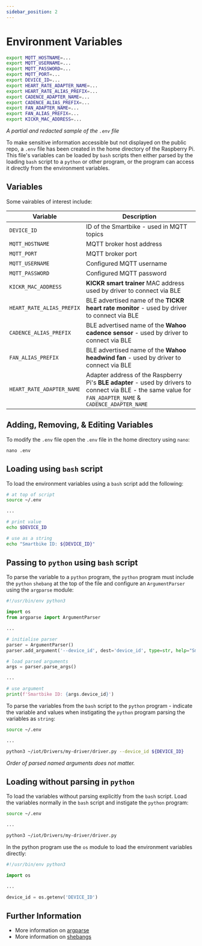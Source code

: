 ```yaml
---
sidebar_position: 2
---
```


# Environment Variables

```bash
export MQTT_HOSTNAME=...
export MQTT_USERNAME=...
export MQTT_PASSWORD=...
export MQTT_PORT=...
export DEVICE_ID=...
export HEART_RATE_ADAPTER_NAME=...
export HEART_RATE_ALIAS_PREFIX=...
export CADENCE_ADAPTER_NAME=...
export CADENCE_ALIAS_PREFIX=...
export FAN_ADAPTER_NAME=...
export FAN_ALIAS_PREFIX=...
export KICKR_MAC_ADDRESS=...
```

*A partial and redacted sample of the `.env` file*

To make sensitive information accessible but not displayed on the public repo, a `.env` file has been created in the home directory of the Raspberry Pi. This file's variables can be loaded by `bash` scripts then either parsed by the loading `bash` script to a `python` or other program, or the program can access it directly from the environment variables.

## Variables

Some vairables of interest include:

| Variable | Description |
| ---- | ---- |
| `DEVICE_ID` | ID of the Smartbike - used in MQTT topics |
| `MQTT_HOSTNAME` | MQTT broker host address |
| `MQTT_PORT` | MQTT broker port |
| `MQTT_USERNAME` | Configured MQTT username |
| `MQTT_PASSWORD` | Configured MQTT password |
| `KICKR_MAC_ADDRESS` | **KICKR smart trainer** MAC address used by driver to connect via BLE |
| `HEART_RATE_ALIAS_PREFIX` | BLE advertised name of the **TICKR heart rate monitor** - used by driver to connect via BLE |
| `CADENCE_ALIAS_PREFIX` | BLE advertised name of the **Wahoo cadence sensor** - used by driver to connect via BLE |
| `FAN_ALIAS_PREFIX` | BLE advertised name of the **Wahoo headwind fan** - used by driver to connect via BLE |
| `HEART_RATE_ADAPTER_NAME` | Adapter address of the Raspberry Pi's **BLE adapter** - used by drivers to connect via BLE - the same value for `FAN_ADAPTER_NAME` & `CADENCE_ADAPTER_NAME` |

## Adding, Removing, & Editing Variables

To modify the `.env` file open the `.env` file in the home directory using `nano`:

```
nano .env
```

## Loading using `bash` script

To load the environment variables using a `bash` script add the following:

```bash
# at top of script
source ~/.env

...

# print value
echo $DEVICE_ID

# use as a string
echo "Smartbike ID: ${DEVICE_ID}"
```

## Passing to `python` using `bash` script

To parse the variable to a `python` program, the `python` program must include the `python` `shebang` at the top of the file and configure an `ArgumentParser` using the `argparse` module:

```python
#!/usr/bin/env python3

import os
from argparse import ArgumentParser

...

# initialise parser
parser = ArgumentParser()
parser.add_argument('--device_id', dest='device_id', type=str, help="Smartbike unique id", default=os.getenv('DEVICE_ID'))

# load parsed arguments
args = parser.parse_args()

...

# use argument
print(f'Smartbike ID: {args.device_id}')
```

To parse the variables from the `bash` script to the `python` program - indicate the variable and values when instigating the `python` program parsing the variables as `string`:

```bash
source ~/.env

...

python3 ~/iot/Drivers/my-driver/driver.py --device_id ${DEVICE_ID}
```

*Order of parsed named arguments does not matter.*

## Loading without parsing in `python`

To load the variables without parsing explicitly from the `bash` script. Load the variables normally in the `bash` script and instigate the `python` program:

```bash
source ~/.env

...

python3 ~/iot/Drivers/my-driver/driver.py
```

In the python program use the `os` module to load the environment variables directly:

```python
#!/usr/bin/env python3

import os

...

device_id = os.getenv('DEVICE_ID')
```

## Further Information

- More information on [argparse](https://docs.python.org/3/library/argparse.html)
- More information on [shebangs](https://en.wikipedia.org/wiki/Shebang_(Unix))
